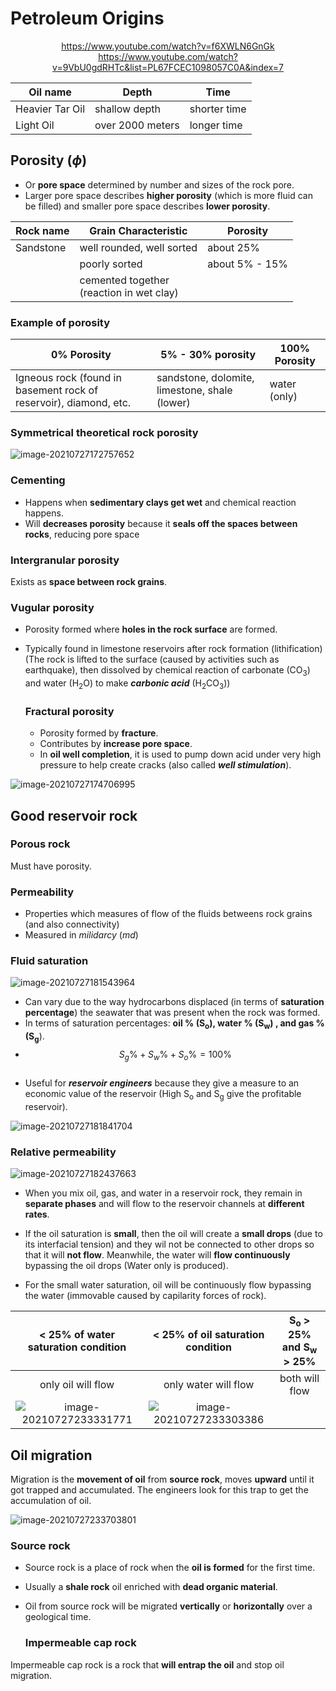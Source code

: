 # Petroleum Origins

<p align="center"><a href="https://www.youtube.com/watch?v=f6XWLN6GnGk">https://www.youtube.com/watch?v=f6XWLN6GnGk</a><br /><a href="https://www.youtube.com/watch?v=9VbU0gdRHTc&list=PL67FCEC1098057C0A&index=7">https://www.youtube.com/watch?v=9VbU0gdRHTc&list=PL67FCEC1098057C0A&index=7</a></p>

| Oil name        | Depth            | Time         |
| --------------- | ---------------- | ------------ |
| Heavier Tar Oil | shallow depth    | shorter time |
| Light Oil       | over 2000 meters | longer time  |

## Porosity ($\phi$​​)

- Or **pore space** determined by number and sizes of the rock pore.
- Larger pore space describes **higher porosity** (which is more fluid can be filled) and smaller pore space describes **lower porosity**.

| Rock name | Grain Characteristic                          | Porosity       |
| --------- | --------------------------------------------- | -------------- |
| Sandstone | well rounded, well sorted                     | about 25%      |
|           | poorly sorted                                 | about 5% - 15% |
|           | cemented together<br />(reaction in wet clay) |                |

### Example of porosity

| 0% Porosity                                                  | 5% - 30% porosity                             | 100% Porosity |
| ------------------------------------------------------------ | --------------------------------------------- | ------------- |
| Igneous rock (found in basement rock of reservoir), diamond, etc. | sandstone, dolomite, limestone, shale (lower) | water (only)  |

### Symmetrical theoretical rock porosity

![image-20210727172757652](/home/dimaswehhh/.config/Typora/typora-user-images/image-20210727172757652.png)

### Cementing

- Happens when **sedimentary clays get wet** and chemical reaction happens.
- Will **decreases porosity** because it **seals off the spaces between rocks**, reducing pore space

### Intergranular porosity

Exists as **space between rock grains**.

### Vugular porosity

- Porosity formed where **holes in the rock surface** are formed.

- Typically found in limestone reservoirs after rock formation (lithification) (The rock is lifted to the surface (caused by activities such as earthquake), then dissolved by chemical reaction of carbonate (CO<sub>3</sub>) and water (H<sub>2</sub>O) to make ***carbonic acid*** (H<sub>2</sub>CO<sub>3</sub>))

  ### Fractural porosity

  - Porosity formed by **fracture**.
  - Contributes by **increase pore space**.
  - In **oil well completion**, it is used to pump down acid under very high pressure to help create cracks (also called ***well stimulation***).

![image-20210727174706995](/home/dimaswehhh/.config/Typora/typora-user-images/image-20210727174706995.png)



## Good reservoir rock

### Porous rock

Must have porosity.

### Permeability

- Properties which measures of flow of the fluids betweens rock grains (and also connectivity)
- Measured in *milidarcy* (*md*)

### Fluid saturation

![image-20210727181543964](/home/dimaswehhh/.config/Typora/typora-user-images/image-20210727181543964.png)

- Can vary due to the way hydrocarbons displaced (in terms of **saturation percentage**) the seawater that was present when the rock was formed.
- In terms of saturation percentages: **oil % (S<sub>o</sub>), water % (S<sub>w</sub>) , and gas % (S<sub>g</sub>**).
- $$ S_g \% + S_w \% + S_o \% = 100 \% $$​​
- Useful for ***reservoir engineers​*** because they give a measure to an economic value of the reservoir (High S<sub>o</sub> and S<sub>g</sub> give the profitable reservoir).

![image-20210727181841704](/home/dimaswehhh/.config/Typora/typora-user-images/image-20210727181841704.png)

### Relative permeability

![image-20210727182437663](/home/dimaswehhh/.config/Typora/typora-user-images/image-20210727182437663.png)

- When you mix oil, gas, and water in a reservoir rock, they remain in **separate phases** and will flow to the reservoir channels at **different rates**.

- If the oil saturation is **small**, then the oil will create a **small drops** (due to its interfacial tension) and they wil not be connected to other drops so that it will **not flow**. Meanwhile, the water will **flow continuously** bypassing the oil drops (Water only is produced).
- For the small water saturation, oil will be continuously flow bypassing the water (immovable caused by capilarity forces of rock).

|             < 25% of water saturation condition              |              < 25% of oil saturation condition               | S<sub>o</sub> > 25% and S<sub>w</sub> > 25% |
| :----------------------------------------------------------: | :----------------------------------------------------------: | :-----------------------------------------: |
|                      only oil will flow                      |                     only water will flow                     |               both will flow                |
| ![image-20210727233331771](/home/dimaswehhh/.config/Typora/typora-user-images/image-20210727233331771.png) | ![image-20210727233303386](/home/dimaswehhh/.config/Typora/typora-user-images/image-20210727233303386.png) |                                             |

## Oil migration

Migration is the **movement of oil** from **source rock**, moves **upward** until it got trapped and accumulated. The engineers look for this trap to get the accumulation of oil.

![image-20210727233703801](/home/dimaswehhh/.config/Typora/typora-user-images/image-20210727233703801.png)

### Source rock

- Source rock is a place of rock when the **oil is formed** for the first time.

- Usually a **shale rock** oil enriched with **dead organic material**.

- Oil from source rock will be migrated **vertically** or **horizontally** over a geological time.

  ### Impermeable cap rock

Impermeable cap rock is a rock that **will entrap the oil** and stop oil migration.
